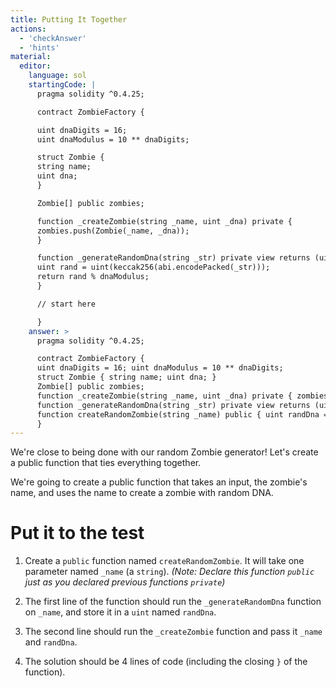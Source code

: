 ```yaml
---
title: Putting It Together
actions:
  - 'checkAnswer'
  - 'hints'
material:
  editor:
    language: sol
    startingCode: |
      pragma solidity ^0.4.25;

      contract ZombieFactory {

      uint dnaDigits = 16;
      uint dnaModulus = 10 ** dnaDigits;

      struct Zombie {
      string name;
      uint dna;
      }

      Zombie[] public zombies;

      function _createZombie(string _name, uint _dna) private {
      zombies.push(Zombie(_name, _dna));
      }

      function _generateRandomDna(string _str) private view returns (uint) {
      uint rand = uint(keccak256(abi.encodePacked(_str)));
      return rand % dnaModulus;
      }

      // start here

      }
    answer: >
      pragma solidity ^0.4.25;

      contract ZombieFactory {
      uint dnaDigits = 16; uint dnaModulus = 10 ** dnaDigits;
      struct Zombie { string name; uint dna; }
      Zombie[] public zombies;
      function _createZombie(string _name, uint _dna) private { zombies.push(Zombie(_name, _dna)); }
      function _generateRandomDna(string _str) private view returns (uint) { uint rand = uint(keccak256(abi.encodePacked(_str))); return rand % dnaModulus; }
      function createRandomZombie(string _name) public { uint randDna = _generateRandomDna(_name); _createZombie(_name, randDna); }
      }
---
```

We're close to being done with our random Zombie generator! Let's create a public function that ties everything together.

We're going to create a public function that takes an input, the zombie's name, and uses the name to create a zombie with random DNA.

# Put it to the test

1. Create a `public` function named `createRandomZombie`. It will take one parameter named `_name` (a `string`). *(Note: Declare this function `public` just as you declared previous functions `private`)*

2. The first line of the function should run the `_generateRandomDna` function on `_name`, and store it in a `uint` named `randDna`.

3. The second line should run the `_createZombie` function and pass it `_name` and `randDna`.

4. The solution should be 4 lines of code (including the closing `}` of the function).